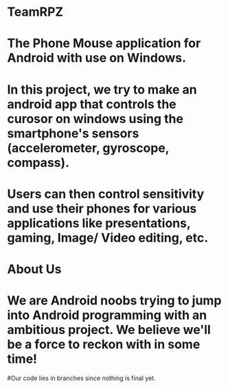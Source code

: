 # TeamRPZ

# The Phone Mouse application for Android with use on Windows.
# In this project, we try to make an android app that controls the curosor on windows using the smartphone's sensors (accelerometer, gyroscope, compass).
# Users can then control sensitivity and use their phones for various applications like presentations, gaming, Image/ Video editing, etc.

# About Us
# We are Android noobs trying to jump into Android programming with an ambitious project. We believe we'll be a force to reckon with in some time!

#Our code lies in branches since nothing is final yet.
